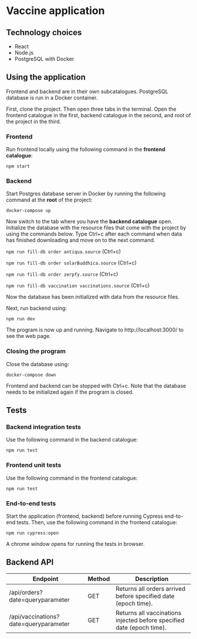 # Vaccine application

## Technology choices
- React
- Node.js
- PostgreSQL with Docker

## Using the application

Frontend and backend are in their own subcatalogues. PostgreSQL database is run in a Docker container.

First, clone the project. Then open three tabs in the terminal. Open the frontend catalogue in the first, backend catalogue in the second, and root of the project in the third.

### Frontend

Run frontend locally using the following command in the **frontend catalogue**:

`npm start`

### Backend

Start Postgres database server in Docker by running the following command at the **root** of the project:

`docker-compose up`

Now switch to the tab where you have the **backend catalogue** open. Initialize the database with the resource files that come with the project by using the commands below. Type Ctrl+c after each command when data has finished downloading and move on to the next command.

`npm run fill-db order antiqua.source` (Ctrl+c)

`npm run fill-db order solarBuddhica.source` (Ctrl+c)

`npm run fill-db order zerpfy.source` (Ctrl+c)

`npm run fill-db vaccination vaccinations.source` (Ctrl+c)

Now the database has been initialized with data from the resource files. 

Next, run backend using:

`npm run dev`

The program is now up and running. Navigate to http://localhost:3000/ to see the web page. 

### Closing the program

Close the database using:

`docker-compose down`

Frontend and backend can be stopped with Ctrl+c. Note that the database needs to be initialized again if the program is closed.

## Tests

### Backend integration tests

Use the following command in the backend catalogue:

`npm run test`

### Frontend unit tests

Use the following command in the frontend catalogue:

`npm run test`

### End-to-end tests

Start the application (frontend, backend) before running Cypress end-to-end tests. Then, use the following command in the frontend catalogue: 

`npm run cypress:open`

A chrome window opens for running the tests in browser.

## Backend API

| Endpoint        | Method | Description                       |
|-----------------|--------|-----------------------------------|
| /api/orders?date=queryparameter | GET    | Returns all orders arrived before specified date (epoch time). |
| /api/vaccinations?date=queryparameter     | GET    | Returns all vaccinations injected before specified date (epoch time).      |